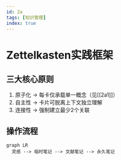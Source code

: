 ```yaml
---
id: 2a  
tags: [知识管理]  
index: true  
---
```


# Zettelkasten实践框架

## 三大核心原则
1. 原子化 → 每卡仅承载单一概念（见[[2a1]]）  
2. 自主性 → 卡片可脱离上下文独立理解  
3. 连接性 → 强制建立最少2个关联  

## 操作流程
```mermaid
graph LR
  灵感 --> 临时笔记 --> 文献笔记 --> 永久笔记